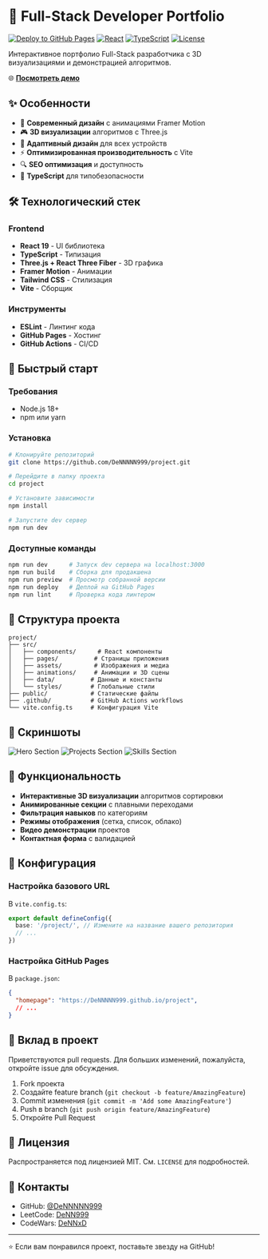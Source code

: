 # 🚀 Full-Stack Developer Portfolio

[![Deploy to GitHub Pages](https://github.com/DeNNNNN999/project/actions/workflows/deploy.yml/badge.svg)](https://github.com/DeNNNNN999/project/actions/workflows/deploy.yml)
[![React](https://img.shields.io/badge/React-19.0.0-blue.svg)](https://reactjs.org/)
[![TypeScript](https://img.shields.io/badge/TypeScript-5.7.2-blue.svg)](https://www.typescriptlang.org/)
[![License](https://img.shields.io/badge/license-MIT-green.svg)](LICENSE)

Интерактивное портфолио Full-Stack разработчика с 3D визуализациями и демонстрацией алгоритмов.

🌐 **[Посмотреть демо](https://DeNNNNN999.github.io/project)**

## ✨ Особенности

- 🎨 **Современный дизайн** с анимациями Framer Motion
- 🎮 **3D визуализации** алгоритмов с Three.js
- 📱 **Адаптивный дизайн** для всех устройств
- ⚡ **Оптимизированная производительность** с Vite
- 🔍 **SEO оптимизация** и доступность
- 🎯 **TypeScript** для типобезопасности

## 🛠️ Технологический стек

### Frontend
- **React 19** - UI библиотека
- **TypeScript** - Типизация
- **Three.js + React Three Fiber** - 3D графика
- **Framer Motion** - Анимации
- **Tailwind CSS** - Стилизация
- **Vite** - Сборщик

### Инструменты
- **ESLint** - Линтинг кода
- **GitHub Pages** - Хостинг
- **GitHub Actions** - CI/CD

## 🚀 Быстрый старт

### Требования
- Node.js 18+
- npm или yarn

### Установка

```bash
# Клонируйте репозиторий
git clone https://github.com/DeNNNNN999/project.git

# Перейдите в папку проекта
cd project

# Установите зависимости
npm install

# Запустите dev сервер
npm run dev
```

### Доступные команды

```bash
npm run dev      # Запуск dev сервера на localhost:3000
npm run build    # Сборка для продакшена
npm run preview  # Просмотр собранной версии
npm run deploy   # Деплой на GitHub Pages
npm run lint     # Проверка кода линтером
```

## 📂 Структура проекта

```
project/
├── src/
│   ├── components/      # React компоненты
│   ├── pages/          # Страницы приложения
│   ├── assets/         # Изображения и медиа
│   ├── animations/     # Анимации и 3D сцены
│   ├── data/          # Данные и константы
│   └── styles/        # Глобальные стили
├── public/            # Статические файлы
├── .github/           # GitHub Actions workflows
└── vite.config.ts     # Конфигурация Vite
```

## 📸 Скриншоты

![Hero Section](./public/screenshots/hero.png)
![Projects Section](./public/screenshots/projects.png)
![Skills Section](./public/screenshots/skills.png)

## 🎯 Функциональность

- **Интерактивные 3D визуализации** алгоритмов сортировки
- **Анимированные секции** с плавными переходами
- **Фильтрация навыков** по категориям
- **Режимы отображения** (сетка, список, облако)
- **Видео демонстрации** проектов
- **Контактная форма** с валидацией

## 🔧 Конфигурация

### Настройка базового URL

В `vite.config.ts`:
```typescript
export default defineConfig({
  base: '/project/', // Измените на название вашего репозитория
  // ...
})
```

### Настройка GitHub Pages

В `package.json`:
```json
{
  "homepage": "https://DeNNNNN999.github.io/project",
  // ...
}
```

## 🤝 Вклад в проект

Приветствуются pull requests. Для больших изменений, пожалуйста, откройте issue для обсуждения.

1. Fork проекта
2. Создайте feature branch (`git checkout -b feature/AmazingFeature`)
3. Commit изменения (`git commit -m 'Add some AmazingFeature'`)
4. Push в branch (`git push origin feature/AmazingFeature`)
5. Откройте Pull Request

## 📝 Лицензия

Распространяется под лицензией MIT. См. `LICENSE` для подробностей.

## 📧 Контакты

- GitHub: [@DeNNNNN999](https://github.com/DeNNNNN999)
- LeetCode: [DeNN999](https://leetcode.com/u/DeNN999/)
- CodeWars: [DeNNxD](https://www.codewars.com/users/DeNNxD)

---

⭐ Если вам понравился проект, поставьте звезду на GitHub!
